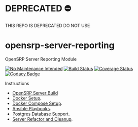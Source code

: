 # DEPRECATED ⛔️
THIS REPO IS DEPRECATED DO NOT USE

# opensrp-server-reporting
OpenSRP Server Reporting Module

[![No Maintenance Intended](http://unmaintained.tech/badge.svg)](http://unmaintained.tech/) [![Build Status](https://travis-ci.org/OpenSRP/opensrp-server-reporting.svg?branch=master)](https://travis-ci.org/OpenSRP/opensrp-server-reporting) [![Coverage Status](https://coveralls.io/repos/github/OpenSRP/opensrp-server-reporting/badge.svg)](https://coveralls.io/github/OpenSRP/opensrp-server-reporting) [![Codacy Badge](https://api.codacy.com/project/badge/Grade/1214d62440104f048259b1ade69ede3f)](https://www.codacy.com/app/OpenSRP/opensrp-server-reporting?utm_source=github.com&amp;utm_medium=referral&amp;utm_content=OpenSRP/opensrp-server-reporting&amp;utm_campaign=Badge_Grade)

Instructions

* [OpenSRP Server Build](https://smartregister.atlassian.net/wiki/display/Documentation/OpenSRP+Server+Build) 
* [Docker Setup](https://smartregister.atlassian.net/wiki/display/Documentation/Docker+Setup).
* [Docker Compose Setup](https://smartregister.atlassian.net/wiki/spaces/Documentation/pages/52690976/Docker+Compose+Setup).
* [Ansible Playbooks](https://smartregister.atlassian.net/wiki/spaces/Documentation/pages/540901377/Ansible+Playbooks).
* [Postgres Database Support](https://smartregister.atlassian.net/wiki/spaces/Documentation/pages/251068417/Postgres+Database+Support+as+Main+Datastore).
* [Server Refactor and Cleanup](https://smartregister.atlassian.net/wiki/spaces/Documentation/pages/562659330/OpenSRP+Server+Refactor+and+Clean+up).